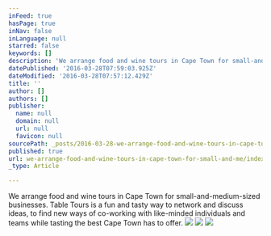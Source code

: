 ```yaml
---
inFeed: true
hasPage: true
inNav: false
inLanguage: null
starred: false
keywords: []
description: 'We arrange food and wine tours in Cape Town for small-and-medium-sized businesses. Table Tours is a fun and tasty way to network and discuss ideas, to find new ways of co-working with like-minded individuals and teams while tasting the best Cape Town has to offer.'
datePublished: '2016-03-28T07:59:03.925Z'
dateModified: '2016-03-28T07:57:12.429Z'
title: ''
author: []
authors: []
publisher:
  name: null
  domain: null
  url: null
  favicon: null
sourcePath: _posts/2016-03-28-we-arrange-food-and-wine-tours-in-cape-town-for-small-and-me.md
published: true
url: we-arrange-food-and-wine-tours-in-cape-town-for-small-and-me/index.html
_type: Article

---
```

We arrange food and wine tours in Cape Town for small-and-medium-sized businesses. Table Tours is a fun and tasty way to network and discuss ideas, to find new ways of co-working with like-minded individuals and teams while tasting the best Cape Town has to offer.
![](https://the-grid-user-content.s3-us-west-2.amazonaws.com/985c1e99-c19b-4452-92e1-052f7881d153.jpg)
![](https://the-grid-user-content.s3-us-west-2.amazonaws.com/4f64ac6f-8d54-4a3d-badf-59dcb96328f8.jpg)
![](https://the-grid-user-content.s3-us-west-2.amazonaws.com/33ac5986-f779-4567-93ae-efdfcc95fdcd.jpg)